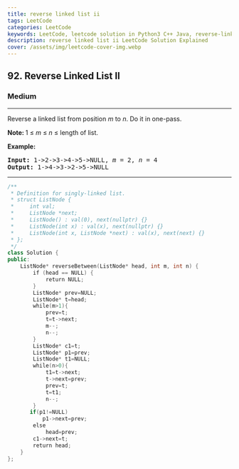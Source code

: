 ```yaml
---
title: reverse linked list ii
tags: LeetCode
categories: LeetCode
keywords: LeetCode, leetcode solution in Python3 C++ Java, reverse-linked-list-ii solution
description: reverse linked list ii LeetCode Solution Explained
cover: /assets/img/leetcode-cover-img.webp
---
```





<h2>92. Reverse Linked List II</h2><h3>Medium</h3><hr><div><p>Reverse a linked list from position <em>m</em> to <em>n</em>. Do it in one-pass.</p>

<p><strong>Note:&nbsp;</strong>1 ≤ <em>m</em> ≤ <em>n</em> ≤ length of list.</p>

<p><strong>Example:</strong></p>

<pre><strong>Input:</strong> 1-&gt;2-&gt;3-&gt;4-&gt;5-&gt;NULL, <em>m</em> = 2, <em>n</em> = 4
<strong>Output:</strong> 1-&gt;4-&gt;3-&gt;2-&gt;5-&gt;NULL
</pre>
</div>

---




```cpp
/**
 * Definition for singly-linked list.
 * struct ListNode {
 *     int val;
 *     ListNode *next;
 *     ListNode() : val(0), next(nullptr) {}
 *     ListNode(int x) : val(x), next(nullptr) {}
 *     ListNode(int x, ListNode *next) : val(x), next(next) {}
 * };
 */
class Solution {
public:
    ListNode* reverseBetween(ListNode* head, int m, int n) {
        if (head == NULL) {
            return NULL;
        }
        ListNode* prev=NULL;
        ListNode* t=head;
        while(m>1){
            prev=t;
            t=t->next;
            m--;
            n--;
        }
        ListNode* c1=t;
        ListNode* p1=prev;
        ListNode* t1=NULL;
        while(n>0){
            t1=t->next;
            t->next=prev;
            prev=t;
            t=t1;
            n--;
        }
       if(p1!=NULL)
           p1->next=prev;
        else
            head=prev;
        c1->next=t;
        return head;
    }
};

```
